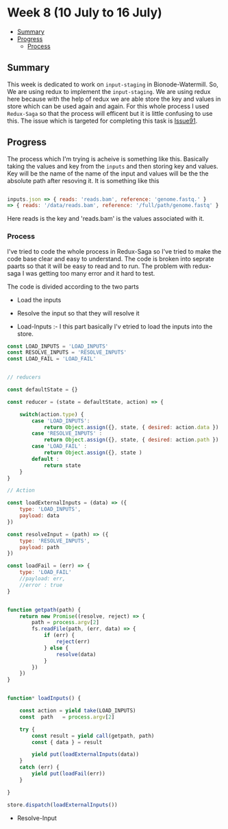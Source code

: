 # Week 8 (10 July to 16 July)


- [Summary](#summary)
- [Progress](#progress)
    - [Process](#process)



## Summary

This week is dedicated to work on `input-staging` in Bionode-Watermill. So, We are using redux to implement the
`input-staging`. We are using redux here because with the help of redux we are able store the key and values in store
which can be used again and again. For this whole process I used `Redux-Saga` so that the process will efficent but
it is little confusing to use this. The issue which is targeted for completing this task is [Issue91](https://github.com/bionode/bionode-watermill/issues/95).


## Progress

The process which I'm trying is acheive is something like this. Basically taking the values and key from the `inputs`
and then storing key and values. Key will be the name of the name of the input and values will be the the absolute path
after resoving it. It is something like this

```javascript

inputs.json => { reads: 'reads.bam', reference: 'genome.fastq.' } 
=> { reads: '/data/reads.bam', reference: '/full/path/genome.fastq' }

```

Here reads is the key and 'reads.bam' is the values associated with it. 

### Process

I've tried to code the whole process in Redux-Saga so I've tried to make the code base clear and easy to understand.
The code is broken into seprate paarts so that it will be easy to read and to run. The problem with redux-saga I was
getting too many error and it hard to test. 

The code is divided according to the two parts
* Load the inputs
* Resolve the input so that they will resolve it 

* Load-Inputs :- I  this part basically I'v etried to load the inputs into the store.

```javascript
const LOAD_INPUTS = 'LOAD_INPUTS'
const RESOLVE_INPUTS = 'RESOLVE_INPUTS'
const LOAD_FAIL = 'LOAD_FAIL'


// reducers

const defaultState = {}

const reducer = (state = defaultState, action) => {   

	switch(action.type) {
		case 'LOAD_INPUTS':
			return Object.assign({}, state, { desired: action.data })
		case 'RESOLVE_INPUTS' :
			return Object.assign({}, state, { desired: action.path })
		case 'LOAD_FAIL' :
			return Object.assign({}, state )
		default :
			return state
	}
}

// Action 

const loadExternalInputs = (data) => ({
	type: 'LOAD_INPUTS',
	payload: data
})

const resolveInput = (path) => ({
	type: 'RESOLVE_INPUTS',
	payload: path
})

const loadFail = (err) => {
	type: 'LOAD_FAIL'
	//payload: err,
	//error : true
}


function getpath(path) {
	return new Promise((resolve, reject) => {
		path = process.argv[2]
		fs.readFile(path, (err, data) => {
			if (err) {
				reject(err)
			} else {
				resolve(data)
			}
		})
	})
}


function* loadInputs() {

	const action = yield take(LOAD_INPUTS)
	const  path   = process.argv[2]

	try {
		const result = yield call(getpath, path)
		const { data } = result

		yield put(loadExternalInputs(data))
	}
	catch (err) {
		yield put(loadFail(err))
	}

}

store.dispatch(loadExternalInputs())

```

* Resolve-Input

